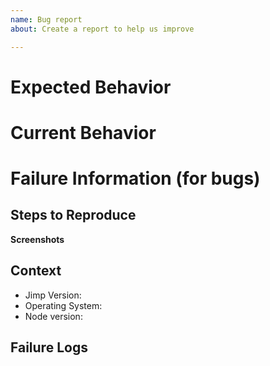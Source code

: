 ```yaml
---
name: Bug report
about: Create a report to help us improve

---
```


<!-- IF YOU DO NOT FILL OUT THE FOLLOWING FORM YOUR ISSUE WILL AUTOMATICALLY BE CLOSED!!! -->

# Expected Behavior

<!-- Please describe the behavior you are expecting -->

# Current Behavior

<!-- What is the current behavior? -->

# Failure Information (for bugs)

<!-- Please help provide information about the failure if this is a bug. If it is not a bug, please remove the rest of this template. -->

## Steps to Reproduce

<!-- Please provide detailed steps for reproducing the issue. Or provide a small runnable code example.

IF YOUR ISSUE DEPENDS ON A PARTICULAR IMAGE BE SURE TO INCLUDE THIS AS WELL. WE CAN'T REPORDUCE IF WE DON'T HAVE YOUR IMAGE

1. step 1
2. step 2
3. you get it... -->


**Screenshots**
<!-- If applicable, add screenshots to help explain your problem. -->

## Context

<!-- Please provide any relevant information about your setup. This is important in case the issue is not reproducible except for under certain conditions. -->

- Jimp Version:
- Operating System:
- Node version:

## Failure Logs
